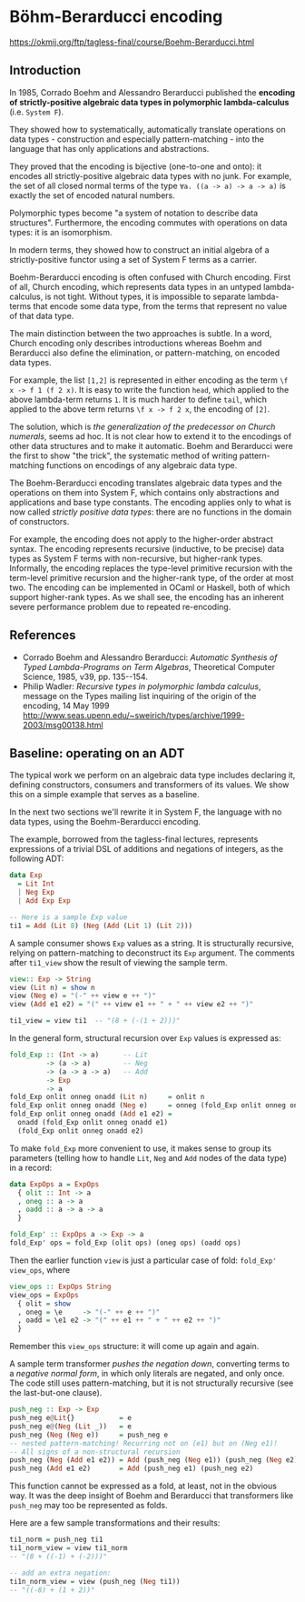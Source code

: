 # Böhm-Berarducci encoding

https://okmij.org/ftp/tagless-final/course/Boehm-Berarducci.html

## Introduction

In 1985, Corrado Boehm and Alessandro Berarducci published the **encoding of strictly-positive algebraic data types in polymorphic lambda-calculus** (i.e. `System F`).

They showed how to systematically, automatically translate operations on data types - construction and especially pattern-matching - into the language that has only applications and abstractions.

They proved that the encoding is bijective (one-to-one and onto): it encodes all strictly-positive algebraic data types with no junk. For example, the set of all closed normal terms of the type `∀a. ((a -> a) -> a -> a)` is exactly the set of encoded natural numbers.

Polymorphic types become "a system of notation to describe data structures". Furthermore, the encoding commutes with operations on data types: it is an isomorphism.

In modern terms, they showed how to construct an initial algebra of a strictly-positive functor using a set of System F terms as a carrier.

Boehm-Berarducci encoding is often confused with Church encoding. First of all, Church encoding, which represents data types in an untyped lambda-calculus, is not tight. Without types, it is impossible to separate lambda-terms that encode some data type, from the terms that represent no value of that data type.

The main distinction between the two approaches is subtle. In a word, Church encoding only describes introductions whereas Boehm and Berarducci also define the elimination, or pattern-matching, on encoded data types.

For example, the list `[1,2]` is represented in either encoding as the term `\f x -> f 1 (f 2 x)`. It is easy to write the function `head`, which applied to the above lambda-term returns `1`. It is much harder to define `tail`, which applied to the above term returns `\f x -> f 2 x`, the encoding of `[2]`.

The solution, which is *the generalization of the predecessor on Church numerals*, seems ad hoc. It is not clear how to extend it to the encodings of other data structures and to make it automatic. Boehm and Berarducci were the first to show "the trick", the systematic method of writing pattern-matching functions on encodings of any algebraic data type.

The Boehm-Berarducci encoding translates algebraic data types and the operations on them into System F, which contains only abstractions and applications and base type constants. The encoding applies only to what is now called *strictly positive data types*: there are no functions in the domain of constructors.

For example, the encoding does not apply to the higher-order abstract syntax. The encoding represents recursive (inductive, to be precise) data types as System F terms with non-recursive, but higher-rank types. Informally, the encoding replaces the type-level primitive recursion with the term-level primitive recursion and the higher-rank type, of the order at most two. The encoding can be implemented in OCaml or Haskell, both of which support higher-rank types. As we shall see, the encoding has an inherent severe performance problem due to repeated re-encoding.

## References

* Corrado Boehm and Alessandro Berarducci: *Automatic Synthesis of Typed Lambda-Programs on Term Algebras*, Theoretical Computer Science, 1985, v39, pp. 135--154.
* Philip Wadler: *Recursive types in polymorphic lambda calculus*, message on the Types mailing list inquiring of the origin of the encoding, 14 May 1999
http://www.seas.upenn.edu/~sweirich/types/archive/1999-2003/msg00138.html


## Baseline: operating on an ADT

The typical work we perform on an algebraic data type includes declaring it, defining constructors, consumers and transformers of its values. We show this on a simple example that serves as a baseline.

In the next two sections we'll rewrite it in System F, the language with no data types, using the Boehm-Berarducci encoding.

The example, borrowed from the tagless-final lectures, represents expressions of a trivial DSL of additions and negations of integers, as the following ADT:

```hs
data Exp
  = Lit Int
  | Neg Exp
  | Add Exp Exp

-- Here is a sample Exp value
ti1 = Add (Lit 8) (Neg (Add (Lit 1) (Lit 2)))
```

A sample consumer shows `Exp` values as a string. It is structurally recursive, relying on pattern-matching to deconstruct its `Exp` argument. The comments after `ti1_view` show the result of viewing the sample term.

```hs
view:: Exp -> String
view (Lit n) = show n
view (Neg e) = "(-" ++ view e ++ ")"
view (Add e1 e2) = "(" ++ view e1 ++ " + " ++ view e2 ++ ")"

ti1_view = view ti1  -- "(8 + (-(1 + 2)))"
```

In the general form, structural recursion over `Exp` values is expressed as:

```hs
fold_Exp :: (Int -> a)      -- Lit
         -> (a -> a)        -- Neg
         -> (a -> a -> a)   -- Add
         -> Exp
         -> a
fold_Exp onlit onneg onadd (Lit n)     = onlit n
fold_Exp onlit onneg onadd (Neg e)     = onneg (fold_Exp onlit onneg onadd e)
fold_Exp onlit onneg onadd (Add e1 e2) =
  onadd (fold_Exp onlit onneg onadd e1)
  (fold_Exp onlit onneg onadd e2)
```

To make `fold_Exp` more convenient to use, it makes sense to group its parameters (telling how to handle `Lit`, `Neg` and `Add` nodes of the data type) in a record:

```hs
data ExpOps a = ExpOps
  { olit :: Int -> a
  , oneg :: a -> a
  , oadd :: a -> a -> a
  }

fold_Exp' :: ExpOps a -> Exp -> a
fold_Exp' ops = fold_Exp (olit ops) (oneg ops) (oadd ops)
```

Then the earlier function `view` is just a particular case of fold: `fold_Exp' view_ops`, where

```hs
view_ops :: ExpOps String
view_ops = ExpOps
  { olit = show
  , oneg = \e     -> "(-" ++ e ++ ")"
  , oadd = \e1 e2 -> "(" ++ e1 ++ " + " ++ e2 ++ ")"
  }
```

Remember this `view_ops` structure: it will come up again and again.

A sample term transformer *pushes the negation down*, converting terms to a *negative normal form*, in which only literals are negated, and only once. The code still uses pattern-matching, but it is not structurally recursive (see the last-but-one clause).

```hs
push_neg :: Exp -> Exp
push_neg e@Lit{}           = e
push_neg e@(Neg (Lit _))   = e
push_neg (Neg (Neg e))     = push_neg e
-- nested pattern-matching! Recurring not on (e1) but on (Neg e1)!
-- All signs of a non-structural recursion
push_neg (Neg (Add e1 e2)) = Add (push_neg (Neg e1)) (push_neg (Neg e2))
push_neg (Add e1 e2)       = Add (push_neg e1) (push_neg e2)
```

This function cannot be expressed as a fold, at least, not in the obvious way. It was the deep insight of Boehm and Berarducci that transformers like `push_neg` may too be represented as folds.

Here are a few sample transformations and their results:

```hs
ti1_norm = push_neg ti1
ti1_norm_view = view ti1_norm
-- "(8 + ((-1) + (-2)))"

-- add an extra negation:
ti1n_norm_view = view (push_neg (Neg ti1))
-- "((-8) + (1 + 2))"
```
